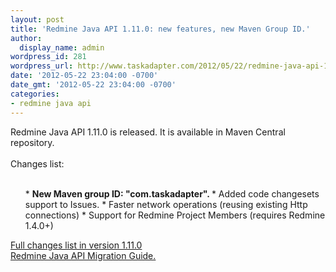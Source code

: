 ```yaml
---
layout: post
title: 'Redmine Java API 1.11.0: new features, new Maven Group ID.'
author:
  display_name: admin
wordpress_id: 281
wordpress_url: http://www.taskadapter.com/2012/05/22/redmine-java-api-1-11-0-new-features-new-maven-group-id/
date: '2012-05-22 23:04:00 -0700'
date_gmt: '2012-05-22 23:04:00 -0700'
categories:
- redmine java api
---
```

<p>Redmine Java API 1.11.0 is released. It is available in Maven Central repository.<br/><br/>Changes list:<br/><br/>
<ul>
* <b>New Maven group ID: "com.taskadapter".  </b>
* Added code changesets support to Issues.
* Faster network operations (reusing existing Http connections)
* Support for Redmine Project Members (requires Redmine 1.4.0+)</ul>
<div><a href="https://github.com/taskadapter/redmine-java-api/issues?milestone=2">Full changes list in version 1.11.0</a></div>
<div><a href="https://github.com/taskadapter/redmine-java-api/wiki/Migration-Guide">Redmine Java API Migration Guide.</a></div></p>

